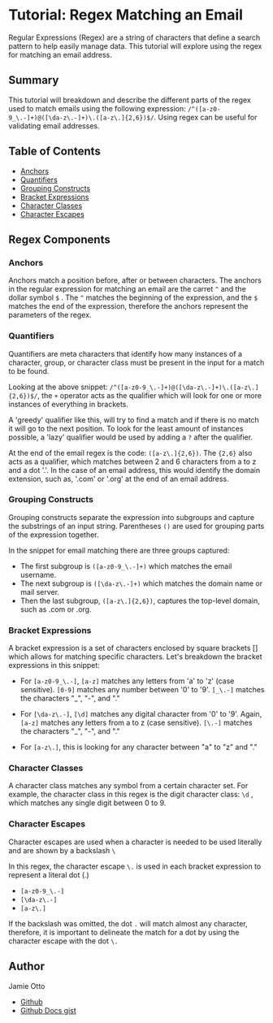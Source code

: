 # Tutorial: Regex Matching an Email

Regular Expressions (Regex) are a string of characters that define a search pattern to help easily manage data. This tutorial will explore using the regex for matching an email address. 

## Summary

This tutorial will breakdown and describe the different parts of the regex used to match emails using the following expression: `/^([a-z0-9_\.-]+)@([\da-z\.-]+)\.([a-z\.]{2,6})$/`. Using regex can be useful for validating email addresses.

## Table of Contents

- [Anchors](#anchors)
- [Quantifiers](#quantifiers)
- [Grouping Constructs](#grouping-constructs)
- [Bracket Expressions](#bracket-expressions)
- [Character Classes](#character-classes)
- [Character Escapes](#character-escapes)

## Regex Components

### Anchors

Anchors match a position before, after or between characters. The anchors in the regular expression for matching an email are the carret `^` and the dollar symbol `$` . The `^` matches the beginning of the expression, and the `$` matches the end of the expression, therefore the anchors represent the parameters of the regex. 

### Quantifiers

Quantifiers are meta characters that identify how many instances of a character, group, or character class must be present in the input for a match to be found. 

Looking at the above snippet: `/^([a-z0-9_\.-]+)@([\da-z\.-]+)\.([a-z\.]{2,6})$/`, the `+` operator acts as the qualifier which will look for one or more instances of everything in brackets. 

A 'greedy' qualifier like this, will try to find a match and if there is no match it will go to the next position. To look for the least amount of instances possible, a 'lazy' qualifier would be used by adding a `?` after the qualifier. 

At the end of the email regex is the code: `([a-z\.]{2,6})`. The `{2,6}` also acts as a qualifier, which matches between 2 and 6 characters from a to z and a dot '.'. In the case of an email address, this would identify the domain extension, such as, '.com' or '.org' at the end of an email address. 

### Grouping Constructs

Grouping constructs separate the expression into subgroups and capture the substrings of an input string. Parentheses `()` are used for grouping parts of the expression together. 

In the snippet for email matching there are three groups captured:

- The first subgroup is `([a-z0-9_\.-]+)` which matches the email username. 
- The next subgroup is `([\da-z\.-]+)` which matches the domain name or mail server. 
- Then the last subgroup, `([a-z\.]{2,6})`, captures the top-level domain, such as .com or .org.

### Bracket Expressions

A bracket expression is a set of characters enclosed by square brackets [] which allows for matching specific characters. Let's breakdown the bracket expressions in this snippet:

- For `[a-z0-9_\.-]`, `[a-z]` matches any letters from 'a' to 'z' (case sensitive). `[0-9]` matches any number between '0' to '9'. `[_\.-]` matches the characters "_", "-", and "."

- For `[\da-z\.-]`, `[\d]` matches any digital character from '0' to '9'. Again, `[a-z]` matches any letters from a to z (case sensitive). `[\.-]` matches the characters "_", "-", and "."

- For `[a-z\.]`, this is looking for any character between "a" to "z" and "."

### Character Classes

A character class matches any symbol from a certain character set. For example, the character class in this regex is the digit character class: `\d` , which matches any single digit between 0 to 9.

### Character Escapes

Character escapes are used when a character is needed to be used literally and are shown by a backslash `\`

In this regex, the character escape `\.` is used in each bracket expression to represent a literal dot (.)

- `[a-z0-9_\.-]`
- `[\da-z\.-]`
- `[a-z\.]`

If the backslash was omitted, the dot `.` will match almost any character, therefore, it is important to delineate the match for a dot by using the character escape with the dot `\.`

## Author

Jamie Otto 
- [Github]("https://github.com/jmotto/Regex-Tutorial.git")
- [Github Docs gist]("https://gist.github.com/597a54ba41f2ff9b30fd87aaf5985e1a.git")